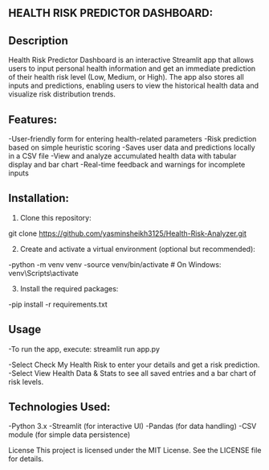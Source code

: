 HEALTH RISK PREDICTOR DASHBOARD:
-
Description
-
Health Risk Predictor Dashboard is an interactive Streamlit app that allows users
to input personal health information and get an immediate prediction of their health 
risk level (Low, Medium, or High). The app also stores all inputs and predictions, 
enabling users to view the historical health data and visualize risk distribution trends.

Features:
-
-User-friendly form for entering health-related parameters
-Risk prediction based on simple heuristic scoring
-Saves user data and predictions locally in a CSV file
-View and analyze accumulated health data with tabular display and bar chart
-Real-time feedback and warnings for incomplete inputs

Installation:
-
1. Clone this repository:

git clone https://github.com/yasminsheikh3125/Health-Risk-Analyzer.git

2. Create and activate a virtual environment (optional but recommended):

-python -m venv venv
-source venv/bin/activate  # On Windows: venv\Scripts\activate

3. Install the required packages:

-pip install -r requirements.txt

Usage
-
-To run the app, execute:
streamlit run app.py

-Select Check My Health Risk to enter your details and get a risk prediction.
-Select View Health Data & Stats to see all saved entries and a bar chart of risk levels.

Technologies Used:
-
-Python 3.x
-Streamlit (for interactive UI)
-Pandas (for data handling)
-CSV module (for simple data persistence)

License
This project is licensed under the MIT License. See the LICENSE file for details.
